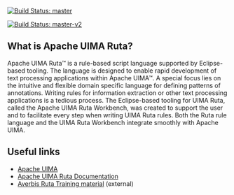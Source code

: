 [![Build Status: master](https://builds.apache.org/buildStatus/icon?job=Apache+UIMA+Ruta+%28GitHub+master%29)](https://builds.apache.org/view/S-Z/view/UIMA/job/Apache%20UIMA%20Ruta%20(GitHub%20master)/)

[![Build Status: master-v2](https://builds.apache.org/buildStatus/icon?job=Apache+UIMA+Ruta+%28GitHub+master-v2%29)](https://builds.apache.org/view/S-Z/view/UIMA/job/Apache%20UIMA%20Ruta%20(GitHub%20master-v2)/)


What is Apache UIMA Ruta?
-------------------------

Apache UIMA Ruta™ is a rule-based script language supported by Eclipse-based tooling. The language is designed to enable rapid development of text processing applications within Apache UIMA™. A special focus lies on the intuitive and flexible domain specific language for defining patterns of annotations. Writing rules for information extraction or other text processing applications is a tedious process. The Eclipse-based tooling for UIMA Ruta, called the Apache UIMA Ruta Workbench, was created to support the user and to facilitate every step when writing UIMA Ruta rules. Both the Ruta rule language and the UIMA Ruta Workbench integrate smoothly with Apache UIMA.

Useful links
------------

* [Apache UIMA](https://uima.apache.org)
* [Apache UIMA Ruta Documentation](https://uima.apache.org/d/ruta-current/tools.ruta.book.html)
* [Averbis Ruta Training material](https://github.com/averbis/ruta-training) (external)
